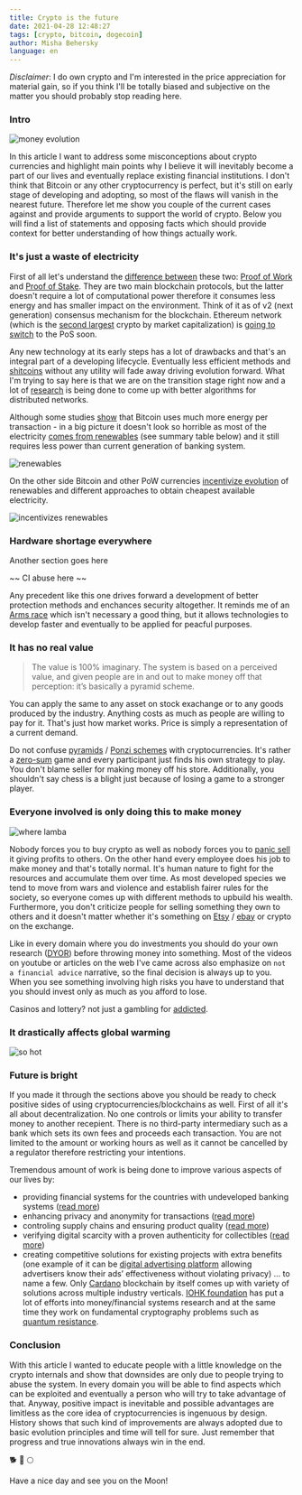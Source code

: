 ```yaml
---
title: Crypto is the future
date: 2021-04-28 12:48:27
tags: [crypto, bitcoin, dogecoin]
author: Misha Behersky
language: en
---
```


*Disclaimer*: I do own crypto and I'm interested in the price appreciation for material gain, so if you think I'll be totally biased and subjective on the matter you should probably stop reading here.

### Intro

![money evolution](/images/photo_2021-04-30_12-51-27.png)

In this article I want to address some misconceptions about crypto currencies and highlight main points why I believe it will inevitably become a part of our lives and eventually replace existing financial institutions. I don't think that Bitcoin or any other cryptocurrency is perfect, but it's still on early stage of developing and adopting, so most of the flaws will vanish in the nearest future. Therefore let me show you couple of the current cases against and provide arguments to support the world of crypto. Below you will find a list of statements and opposing facts which should provide context for better understanding of how things actually work.

### It's just a waste of electricity

First of all let's understand the [difference between](https://academy.binance.com/en/glossary/proof-of-stake) these two: [Proof of Work](https://en.wikipedia.org/wiki/Proof_of_work) and [Proof of Stake](https://en.wikipedia.org/wiki/Proof_of_stake). They are two main blockchain protocols, but the latter doesn't require a lot of computational power therefore it consumes less energy and has smaller impact on the environment.
Think of it as of v2 (next generation) consensus mechanism for the blockchain. Ethereum network (which is the [second largest](https://coinmarketcap.com/currencies/ethereum/) crypto by market capitalization) is [going to switch](https://ethereum.org/en/eth2/) to the PoS soon.

Any new technology at its early steps has a lot of drawbacks and that's an integral part of a developing lifecycle. Eventually less efficient methods and [shitcoins](https://www.investopedia.com/terms/s/shitcoin.asp) without any utility will fade away driving evolution forward. What I'm trying to say here is that we are on the transition stage right now and a lot of [research](https://eprint.iacr.org/2016/889.pdf) is being done to come up with better algorithms for distributed networks.

Although some studies [show](https://www.statista.com/statistics/881541/bitcoin-energy-consumption-transaction-comparison-visa/) that Bitcoin uses much more energy per transaction - in a big picture it doesn't look so horrible as most of the electricity [comes from renewables](https://coinshares.com/assets/resources/Research/bitcoin-mining-network-june-2019-fidelity-foreword.pdf) (see summary table below) and it still requires less power than current generation of banking system.

![renewables](/images/m0a0sf0jckk61.jpg)

On the other side Bitcoin and other PoW currencies [incentivize evolution](http://squ.re/BCEI-whitepaper) of renewables and different approaches to obtain cheapest available electricity.

![incentivizes renewables](/images/photo_2021-04-29_13-06-26.png)

### Hardware shortage everywhere

Another section goes here

~~ CI abuse here ~~

Any precedent like this one drives forward a development of better protection methods and enchances security altogether. It reminds me of an [Arms race](https://en.wikipedia.org/wiki/Arms_race) which isn't necessary a good thing, but it allows technologies to develop faster and eventually to be applied for peacful purposes.

### It has no real value

> The value is 100% imaginary. The system is based on a perceived value, and given people are in and out to make money off that perception: it’s basically a pyramid scheme.

You can apply the same to any asset on stock exachange or to any goods produced by the industry. Anything costs as much as people are willing to pay for it. That's just how market works. Price is simply a representation of a current demand.

Do not confuse [pyramids](https://www.investopedia.com/terms/p/pyramidscheme.asp) / [Ponzi schemes](https://www.investopedia.com/terms/p/ponzischeme.asp) with cryptocurrencies. It's rather a [zero-sum](https://en.wikipedia.org/wiki/Zero-sum_game) game and every participant just finds his own strategy to play. You don't blame seller for making money off his store. Additionally, you shouldn't say chess is a blight just because of losing a game to a stronger player.

### Everyone involved is only doing this to make money

![where lamba](/images/photo_2021-04-30_13-21-27.jpg)

Nobody forces you to buy crypto as well as nobody forces you to [panic sell](https://en.wikipedia.org/wiki/Panic_selling) it giving profits to others. On the other hand every employee does his job to make money and that's totally normal. It's human nature to fight for the resources and accumulate them over time. As most developed species we tend to move from wars and violence and establish fairer rules for the society, so everyone comes up with different methods to upbuild his wealth. Furthermore, you don't criticize people for selling something they own to others and it doesn't matter whether it's something on [Etsy](https://www.etsy.com/) / [ebay](https://www.ebay.com/) or crypto on the exchange.

Like in every domain where you do investments you should do your own research ([DYOR](https://academy.binance.com/en/glossary/do-your-own-research)) before throwing money into something. Most of the videos on youtube or articles on the web I've came across also emphasize on `not a financial advice` narrative, so the final decision is always up to you. When you see something involving high risks you have to understand that you should invest only as much as you afford to lose.

Casinos and lottery? not just a gambling for [addicted](https://en.wikipedia.org/wiki/Problem_gambling).


### It drastically affects global warming

![so hot](/images/photo_2021-04-28_12-53-26.jpg)


### Future is bright

If you made it through the sections above you should be ready to check positive sides of using cryptocurrencies/blockchains as well.
First of all it's all about decentralization. No one controls or limits your ability to transfer money to another recepient. There is no third-party intermediary such as a bank which sets its own fees and proceeds each transaction. You are not limited to the amount or working hours as well as it cannot be cancelled by a regulator therefore restricting your intentions.

Tremendous amount of work is being done to improve various aspects of our lives by:
* providing financial systems for the countries with undeveloped banking systems ([read more](https://emurgo.io/ja/blog/cardano-strategy-africa))
* enhancing privacy and anonymity for transactions ([read more](https://www.getmonero.org/get-started/faq/#anchor-different))
* controling supply chains and ensuring product quality ([read more](https://iohk.io/en/enterprise/#traceabilty))
* verifying digital scarcity with a proven authenticity for collectibles ([read more](https://medium.com/ecomi/the-benefit-of-blockchain-for-digital-collectibles-a3062fc44d70))
* creating competitive solutions for existing projects with extra benefits (one example of it can be [digital advertising platform](https://basicattentiontoken.org/) allowing advertisers know their ads’ effectiveness without violating privacy)
... to name a few. Only [Cardano](https://cardano.org/enterprise/) blockchain by itself comes up with variety of solutions across multiple industry verticals. [IOHK foundation](https://iohk.io/) has put a lot of efforts into money/financial systems research and at the same time they work on fundamental cryptography problems such as [quantum resistance](https://iohk.io/en/blog/posts/2018/02/01/research-program-to-work-on-hardening-cardano-against-quantum-computers/).

### Conclusion

With this article I wanted to educate people with a little knowledge on the crypto internals and show that downsides are only due to people trying to abuse the system. In every domain you will be able to find aspects which can be exploited and eventually a person who will try to take advantage of that. Anyway, positive impact is inevitable and possible advantages are limitless as the core idea of cryptocurrencies is ingenuous by design. History shows that such kind of improvements are always adopted due to basic evolution principles and time will tell for sure.
Just remember that progress and true innovations always win in the end.

🐕 🚀 🌕

Have a nice day and see you on the Moon!
